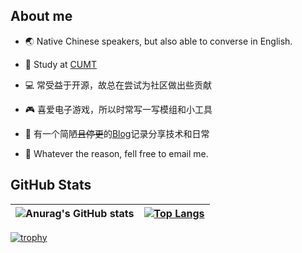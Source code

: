 ## About me

- 🌏 Native Chinese speakers, but also able to converse in English.

- 💼 Study at [CUMT](http://www.cumt.edu.cn)

- 💻 常受益于开源，故总在尝试为社区做出些贡献

- 🎮 喜爱电子游戏，所以时常写一写模组和小工具

- 📰 有一个简陋~~且停更~~的[Blog](https://www.lymone.cc)记录分享技术和日常

- 📧 Whatever the reason, fell free to email me.


## GitHub Stats

| ![Anurag's GitHub stats](https://github-readme-stats.vercel.app/api?username=LymoneLM&show_icons=true&theme=transparent) | [![Top Langs](https://github-readme-stats.vercel.app/api/top-langs/?username=LymoneLM&layout=compact)](https://github.com/anuraghazra/github-readme-stats) |
| ------------------------------------------------------------ | ------------------------------------------------------------ |

[![trophy](https://github-profile-trophy.vercel.app/?username=LymoneLM&rank=-?&row=1&column=8)](https://github.com/ryo-ma/github-profile-trophy)
